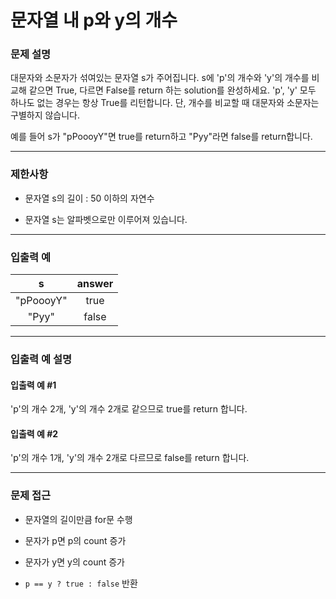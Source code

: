 # 문자열 내 p와 y의 개수

### 문제 설명

대문자와 소문자가 섞여있는 문자열 s가 주어집니다. s에 'p'의 개수와 'y'의 개수를 비교해 같으면 True, 다르면 False를 return 하는 solution를 완성하세요. 'p', 'y' 모두 하나도 없는 경우는 항상 True를 리턴합니다. 단, 개수를 비교할 때 대문자와 소문자는 구별하지 않습니다.

예를 들어 s가 "pPoooyY"면 true를 return하고 "Pyy"라면 false를 return합니다.

---

### 제한사항

  - 문자열 s의 길이 : 50 이하의 자연수

  - 문자열 s는 알파벳으로만 이루어져 있습니다.

---

### 입출력 예

|     s     | answer |
| :-------: | :----: |
| "pPoooyY" |  true  |
|   "Pyy"   | false  |

---

### 입출력 예 설명

#### 입출력 예 #1

'p'의 개수 2개, 'y'의 개수 2개로 같으므로 true를 return 합니다.

#### 입출력 예 #2

'p'의 개수 1개, 'y'의 개수 2개로 다르므로 false를 return 합니다.

---

### 문제 접근

  - 문자열의 길이만큼 for문 수행

  - 문자가 p면 p의 count 증가

  - 문자가 y면 y의 count 증가

  - `p == y ? true : false` 반환